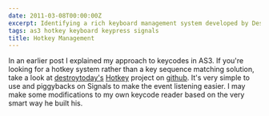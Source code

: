 ```yaml
---
date: 2011-03-08T00:00:00Z
excerpt: Identifying a rich keyboard management system developed by DestroyToday.
tags: as3 hotkey keyboard keypress signals
title: Hotkey Management
---
```


In an earlier post I explained my approach to keycodes in AS3. If you're
looking for a hotkey system rather than a key sequence matching
solution, take a look at [destroytoday's][] [Hotkey][] project on
[github][]. It's very simple to use and piggybacks on Signals to make
the event listening easier. I may make some modifications to my own
keycode reader based on the very smart way he built his.

  [destroytoday's]: //destroytoday.com/blog/ "Destroy Today"
  [Hotkey]: //github.com/destroytoday/destroy-hotkey "Hotkey"
  [github]: //github.com "Github"
